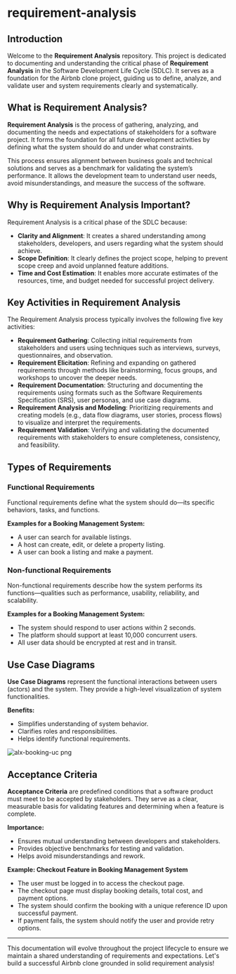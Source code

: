 # requirement-analysis

## Introduction

Welcome to the **Requirement Analysis** repository. This project is dedicated to documenting and understanding the critical phase of **Requirement Analysis** in the Software Development Life Cycle (SDLC). It serves as a foundation for the Airbnb clone project, guiding us to define, analyze, and validate user and system requirements clearly and systematically.

## What is Requirement Analysis?

**Requirement Analysis** is the process of gathering, analyzing, and documenting the needs and expectations of stakeholders for a software project. It forms the foundation for all future development activities by defining what the system should do and under what constraints.

This process ensures alignment between business goals and technical solutions and serves as a benchmark for validating the system’s performance. It allows the development team to understand user needs, avoid misunderstandings, and measure the success of the software.

## Why is Requirement Analysis Important?

Requirement Analysis is a critical phase of the SDLC because:

- **Clarity and Alignment**: It creates a shared understanding among stakeholders, developers, and users regarding what the system should achieve.
- **Scope Definition**: It clearly defines the project scope, helping to prevent scope creep and avoid unplanned feature additions.
- **Time and Cost Estimation**: It enables more accurate estimates of the resources, time, and budget needed for successful project delivery.

## Key Activities in Requirement Analysis

The Requirement Analysis process typically involves the following five key activities:

- **Requirement Gathering**: Collecting initial requirements from stakeholders and users using techniques such as interviews, surveys, questionnaires, and observation.
- **Requirement Elicitation**: Refining and expanding on gathered requirements through methods like brainstorming, focus groups, and workshops to uncover the deeper needs.
- **Requirement Documentation**: Structuring and documenting the requirements using formats such as the Software Requirements Specification (SRS), user personas, and use case diagrams.
- **Requirement Analysis and Modeling**: Prioritizing requirements and creating models (e.g., data flow diagrams, user stories, process flows) to visualize and interpret the requirements.
- **Requirement Validation**: Verifying and validating the documented requirements with stakeholders to ensure completeness, consistency, and feasibility.

## Types of Requirements

### Functional Requirements

Functional requirements define what the system should do—its specific behaviors, tasks, and functions.

**Examples for a Booking Management System:**

- A user can search for available listings.
- A host can create, edit, or delete a property listing.
- A user can book a listing and make a payment.

### Non-functional Requirements

Non-functional requirements describe how the system performs its functions—qualities such as performance, usability, reliability, and scalability.

**Examples for a Booking Management System:**

- The system should respond to user actions within 2 seconds.
- The platform should support at least 10,000 concurrent users.
- All user data should be encrypted at rest and in transit.

## Use Case Diagrams

**Use Case Diagrams** represent the functional interactions between users (actors) and the system. They provide a high-level visualization of system functionalities.

**Benefits:**

- Simplifies understanding of system behavior.
- Clarifies roles and responsibilities.
- Helps identify functional requirements.

![alx-booking-uc png](https://github.com/user-attachments/assets/4473d24d-1be2-4f78-88d4-03974468542d)

## Acceptance Criteria

**Acceptance Criteria** are predefined conditions that a software product must meet to be accepted by stakeholders. They serve as a clear, measurable basis for validating features and determining when a feature is complete.

**Importance:**

- Ensures mutual understanding between developers and stakeholders.
- Provides objective benchmarks for testing and validation.
- Helps avoid misunderstandings and rework.

**Example: Checkout Feature in Booking Management System**

- The user must be logged in to access the checkout page.
- The checkout page must display booking details, total cost, and payment options.
- The system should confirm the booking with a unique reference ID upon successful payment.
- If payment fails, the system should notify the user and provide retry options.

---

This documentation will evolve throughout the project lifecycle to ensure we maintain a shared understanding of requirements and expectations. Let's build a successful Airbnb clone grounded in solid requirement analysis!
